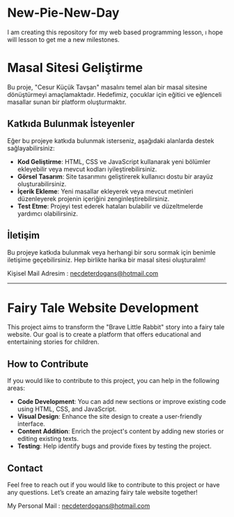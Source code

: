# New-Pie-New-Day
I am creating this repository for my  web based programming lesson, ı hope will lesson to get me a new milestones.

# Masal Sitesi Geliştirme

Bu proje, "Cesur Küçük Tavşan" masalını temel alan bir masal sitesine dönüştürmeyi amaçlamaktadır. Hedefimiz, çocuklar için eğitici ve eğlenceli masallar sunan bir platform oluşturmaktır.

## Katkıda Bulunmak İsteyenler

Eğer bu projeye katkıda bulunmak isterseniz, aşağıdaki alanlarda destek sağlayabilirsiniz:

- **Kod Geliştirme**: HTML, CSS ve JavaScript kullanarak yeni bölümler ekleyebilir veya mevcut kodları iyileştirebilirsiniz.
- **Görsel Tasarım**: Site tasarımını geliştirerek kullanıcı dostu bir arayüz oluşturabilirsiniz.
- **İçerik Ekleme**: Yeni masallar ekleyerek veya mevcut metinleri düzenleyerek projenin içeriğini zenginleştirebilirsiniz.
- **Test Etme**: Projeyi test ederek hataları bulabilir ve düzeltmelerde yardımcı olabilirsiniz.

## İletişim

Bu projeye katkıda bulunmak veya herhangi bir soru sormak için benimle iletişime geçebilirsiniz. Hep birlikte harika bir masal sitesi oluşturalım!

Kişisel Mail Adresim : necdeterdogans@hotmail.com

----------------------------------------------------------------------------------------------------------------------------------------------------------------------------------------------------------------------------------------------------------------------------

# Fairy Tale Website Development

This project aims to transform the "Brave Little Rabbit" story into a fairy tale website. Our goal is to create a platform that offers educational and entertaining stories for children.

## How to Contribute

If you would like to contribute to this project, you can help in the following areas:

- **Code Development**: You can add new sections or improve existing code using HTML, CSS, and JavaScript.
- **Visual Design**: Enhance the site design to create a user-friendly interface.
- **Content Addition**: Enrich the project's content by adding new stories or editing existing texts.
- **Testing**: Help identify bugs and provide fixes by testing the project.

## Contact

Feel free to reach out if you would like to contribute to this project or have any questions. Let’s create an amazing fairy tale website together!

My Personal Mail : necdeterdogans@hotmail.com
